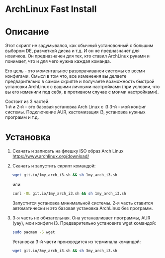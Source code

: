
# ArchLinux Fast Install


# Описание
Этот скрипт не задумывался, как обычный установочный с большим выбором DE, разметкой диска и т.д. И он не предназначет для новичков. Он предназначен для тех, кто ставил ArchLinux руками и понимает, что и для чего нужна каждая команда.

Его цель - это моментальное разворачиванеи системы со всеми конфигами. Смысл в том что, все изменения вы делаете предварительно в самом скрипте и получаете возможность быстрой установки ArchLinux с вашими личными настройками (при условии, что вы его изменили под себя, в противном случае с моими настройками).

Cостоит из 3 частей.  
1-й и 2-й - это базовая установка Arch Linux c i3
3-й - мой конфиг системы. Подключение AUR, кастомизация i3, установка нужных программ и т.д.  

# Установка
1) Скачать и записать на флешку ISO образ Arch Linux https://www.archlinux.org/download/
2) Скачать и запустить скрипт командой:

   ```bash
   wget git.io/1my_arch_i3.sh && sh 1my_arch_i3.sh
   ```
   или

   ```bash
   curl -OL git.io/1my_arch_i3.sh && sh 1my_arch_i3.sh
   ```
   Запустится установка минимальной системы.
   2-я часть ставится автоматически и это базовая установка ArchLinux без программ.
3) 3-я часть не обязательная. Она устанавливает программы, AUR (yay), мои конфиги i3.
   Предварительно установите wget командой:
   ```bash
   sudo pacman -S wget
   ```
   Установка 3-й части производится из терминала командой:

   ```bash
   wget git.io/3my_arch_i3.sh && sh 3my_arch_i3.sh
   ```
